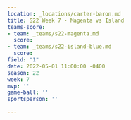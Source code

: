 ```yaml
---
location: _locations/carter-baron.md
title: S22 Week 7 - Magenta vs Island
teams-score:
- team: _teams/s22-magenta.md
  score: 
- team: _teams/s22-island-blue.md
  score: 
field: "1"
date: 2022-05-01 11:00:00 -0400
season: 22
week: 7
mvp: ''
game-ball: ''
sportsperson: ''

---
```

